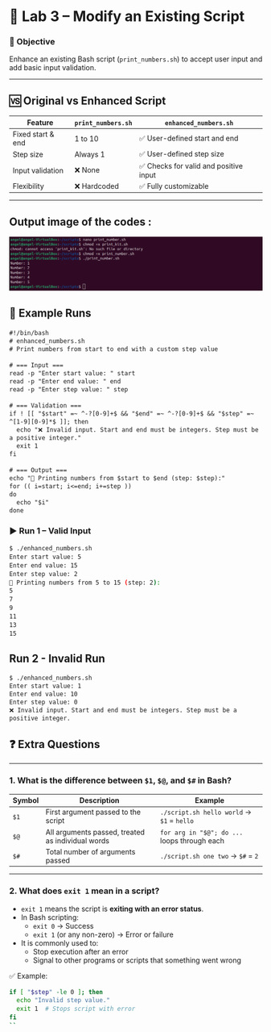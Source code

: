 

# 📝 Lab 3 – Modify an Existing Script

### 🎯 Objective

Enhance an existing Bash script (`print_numbers.sh`) to accept user input and add basic input validation.

---

## 🆚 Original vs Enhanced Script

| Feature                 | `print_numbers.sh`         | `enhanced_numbers.sh`                  |
|------------------------|----------------------------|----------------------------------------|
| Fixed start & end      | 1 to 10                    | ✅ User-defined start and end          |
| Step size              | Always 1                   | ✅ User-defined step size              |
| Input validation       | ❌ None                    | ✅ Checks for valid and positive input |
| Flexibility            | ❌ Hardcoded               | ✅ Fully customizable                  |

---

## Output image of the codes : 
![alt text](<../images/Screenshot from 2025-09-10 23-25-47.png>)

## 🧪 Example Runs
```
#!/bin/bash
# enhanced_numbers.sh
# Print numbers from start to end with a custom step value

# === Input ===
read -p "Enter start value: " start
read -p "Enter end value: " end
read -p "Enter step value: " step

# === Validation ===
if ! [[ "$start" =~ ^-?[0-9]+$ && "$end" =~ ^-?[0-9]+$ && "$step" =~ ^[1-9][0-9]*$ ]]; then
  echo "❌ Invalid input. Start and end must be integers. Step must be a positive integer."
  exit 1
fi

# === Output ===
echo "📌 Printing numbers from $start to $end (step: $step):"
for (( i=start; i<=end; i+=step ))
do
  echo "$i"
done
```

### ▶️ Run 1 – Valid Input

```bash
$ ./enhanced_numbers.sh
Enter start value: 5
Enter end value: 15
Enter step value: 2
📌 Printing numbers from 5 to 15 (step: 2):
5
7
9
11
13
15
```
## Run 2 - Invalid Run
```
$ ./enhanced_numbers.sh
Enter start value: 1
Enter end value: 10
Enter step value: 0
❌ Invalid input. Start and end must be integers. Step must be a positive integer.
```

## ❓ Extra Questions

---

### 1. What is the difference between `$1`, `$@`, and `$#` in Bash?

| Symbol | Description                                        | Example                                |
|--------|----------------------------------------------------|----------------------------------------|
| `$1`   | First argument passed to the script                | `./script.sh hello world` → `$1` = `hello` |
| `$@`   | All arguments passed, treated as individual words  | `for arg in "$@"; do ...` loops through each |
| `$#`   | Total number of arguments passed                   | `./script.sh one two` → `$#` = `2`     |

---

### 2. What does `exit 1` mean in a script?

- `exit 1` means the script is **exiting with an error status**.
- In Bash scripting:
  - `exit 0` → Success
  - `exit 1` (or any non-zero) → Error or failure
- It is commonly used to:
  - Stop execution after an error
  - Signal to other programs or scripts that something went wrong

✅ Example:
```bash
if [ "$step" -le 0 ]; then
  echo "Invalid step value."
  exit 1  # Stops script with error
fi
``
